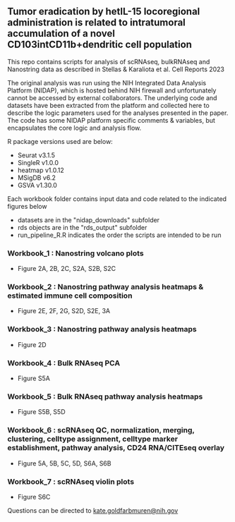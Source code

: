 ## Tumor eradication by hetIL-15 locoregional administration is related to intratumoral accumulation of a novel CD103intCD11b+dendritic cell population


This repo contains scripts for analysis of scRNAseq, bulkRNAseq and Nanostring data as described in Stellas & Karaliota et al. Cell Reports 2023

The original analysis was run using the NIH Integrated Data Analysis Platform (NIDAP), which is hosted behind NIH firewall and unfortunately cannot be accessed by external collaborators. The underlying code and datasets have been extracted from the platform and collected here to describe the logic parameters used for the analyses presented in the paper. The code has some NIDAP platform specific comments & variables, but encapsulates the core logic and analysis flow.

R package versions used are below:

- Seurat v3.1.5
- SingleR v1.0.0
- heatmap v1.0.12
- MSigDB v6.2
- GSVA v1.30.0

Each workbook folder contains input data and code related to the indicated figures below
- datasets are in the "nidap_downloads" subfolder
- rds objects are in the "rds_output" subfolder
- run_pipeline_R.R indicates the order the scripts are intended to be run

### Workbook_1 : Nanostring volcano plots
- Figure 2A, 2B, 2C, S2A, S2B, S2C


### Workbook_2 : Nanostring pathway analysis heatmaps & estimated immune cell composition
- Figure 2E, 2F, 2G, S2D, S2E, 3A


### Workbook_3 : Nanostring pathway analysis heatmaps
- Figure 2D


### Workbook_4 : Bulk RNAseq PCA
- Figure S5A


### Workbook_5 : Bulk RNAseq pathway analysis heatmaps
- Figure S5B, S5D


### Workbook_6 : scRNAseq QC, normalization, merging, clustering, celltype assignment, celltype marker establishment, pathway analysis, CD24 RNA/CITEseq overlay
- Figure 5A, 5B, 5C, 5D, S6A, S6B


### Workbook_7 : scRNAseq violin plots
- Figure S6C

Questions can be directed to kate.goldfarbmuren@nih.gov

